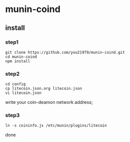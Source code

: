 munin-coind
===========

## install

### step1

```
git clone https://github.com/you21979/munin-coind.git
cd munin-coind
npm install
```

### step2

```
cd config
cp litecoin.json.org litecoin.json
vi litecoin.json
```

write your coin-deamon network address;


### step3

```
ln -s coininfo.js /etc/munin/plugins/litecoin
```

done
